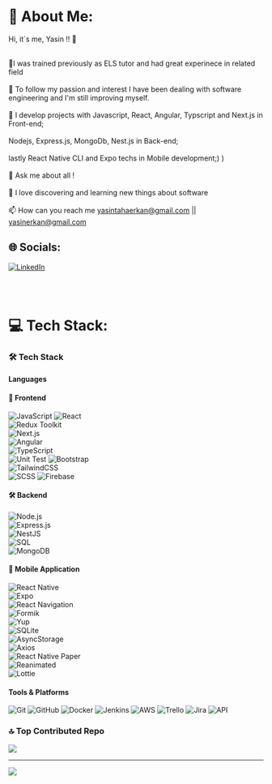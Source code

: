 # 💫 About Me:
Hi, it`s me, Yasin !! 🤭

<br>🔭I was trained previously as ELS tutor and had great experinece in related field<br><br>🌱 To follow my passion and interest I have been  dealing with software engineering and I'm still improving myself.<br><br>🔮 I develop projects with Javascript, React, Angular, Typscript and Next.js in Front-end; <br><br> Nodejs, Express.js, MongoDb, Nest.js in Back-end;<br><br> lastly React Native CLI and Expo techs in Mobile development;) )<br><br>💬 Ask me about all ! <br><br>🤭 I love discovering and learning new things about  software<br><br>📫 How can you reach me yasintahaerkan@gmail.com || yasinerkan@gmail.com

## 🌐 Socials:
[![LinkedIn](https://img.shields.io/badge/LinkedIn-%230077B5.svg?logo=linkedin&logoColor=white)](https://www.linkedin.com/in/yasin-erkan-b8a10594/)

<br><br>
# 💻 Tech Stack:
### 🛠 Tech Stack

#### Languages

#### 🧩 Frontend  
![JavaScript](https://img.shields.io/badge/JavaScript-323330?style=for-the-badge&logo=javascript&logoColor=F7DF1E)
![React](https://img.shields.io/badge/React-20232A?style=for-the-badge&logo=react&logoColor=61DAFB)  
![Redux Toolkit](https://img.shields.io/badge/Redux%20Toolkit-764ABC?style=for-the-badge&logo=redux&logoColor=white)  
![Next.js](https://img.shields.io/badge/Next.js-000000?style=for-the-badge&logo=nextdotjs&logoColor=white)  
![Angular](https://img.shields.io/badge/Angular-DD0031?style=for-the-badge&logo=angular&logoColor=white)  
![TypeScript](https://img.shields.io/badge/TypeScript-3178C6?style=for-the-badge&logo=typescript&logoColor=white)  
![Unit Test](https://img.shields.io/badge/Unit%20Test-6DB33F?style=for-the-badge&logo=testing-library&logoColor=white) 
![Bootstrap](https://img.shields.io/badge/Bootstrap-7952B3?style=for-the-badge&logo=bootstrap&logoColor=white)  
![TailwindCSS](https://img.shields.io/badge/TailwindCSS-38B2AC?style=for-the-badge&logo=tailwind-css&logoColor=white)  
![SCSS](https://img.shields.io/badge/SCSS-CC6699?style=for-the-badge&logo=sass&logoColor=white)
![Firebase](https://img.shields.io/badge/Firebase-FFCA28?style=for-the-badge&logo=firebase&logoColor=black)  


#### 🛠️ Backend  
![Node.js](https://img.shields.io/badge/Node.js-339933?style=for-the-badge&logo=nodedotjs&logoColor=white)  
![Express.js](https://img.shields.io/badge/Express.js-000000?style=for-the-badge&logo=express&logoColor=white)  
![NestJS](https://img.shields.io/badge/NestJS-E0234E?style=for-the-badge&logo=nestjs&logoColor=white)  
![SQL](https://img.shields.io/badge/SQL-4479A1?style=for-the-badge&logo=postgresql&logoColor=white)  
![MongoDB](https://img.shields.io/badge/MongoDB-4EA94B?style=for-the-badge&logo=mongodb&logoColor=white)

  #### 🧩 Mobile Application  
![React Native](https://img.shields.io/badge/React%20Native-20232A?style=for-the-badge&logo=react&logoColor=61DAFB)  
![Expo](https://img.shields.io/badge/Expo-000020?style=for-the-badge&logo=expo&logoColor=white)  
![React Navigation](https://img.shields.io/badge/React%20Navigation-000000?style=for-the-badge&logo=reactrouter&logoColor=white)  
![Formik](https://img.shields.io/badge/Formik-FF4154?style=for-the-badge&logo=data:image/svg+xml;base64,PHN2ZyB3aWR0aD0iMTI4IiBoZWlnaHQ9IjEyOCIgdmlld0JveD0iMCAwIDEyOCAxMjgiIGZpbGw9Im5vbmUiIHhtbG5zPSJodHRwOi8vd3d3LnczLm9yZy8yMDAwL3N2ZyI+PHJlY3Qgd2lkdGg9IjEyOCIgaGVpZ2h0PSIxMjgiIGZpbGw9IiNGNDQxNTQiIHJ4PSIyMCIvPjwvc3ZnPg==&logoColor=white)  
![Yup](https://img.shields.io/badge/Yup-4A90E2?style=for-the-badge&logo=checkmarx&logoColor=white)  
![SQLite](https://img.shields.io/badge/SQLite-003B57?style=for-the-badge&logo=sqlite&logoColor=white)  
![AsyncStorage](https://img.shields.io/badge/AsyncStorage-563D7C?style=for-the-badge&logo=react&logoColor=white)  
![Axios](https://img.shields.io/badge/Axios-5A29E4?style=for-the-badge&logo=axios&logoColor=white)  
![React Native Paper](https://img.shields.io/badge/React%20Native%20Paper-BBDEFB?style=for-the-badge&logo=material-ui&logoColor=white)  
![Reanimated](https://img.shields.io/badge/Reanimated-0088CC?style=for-the-badge&logo=react&logoColor=white)  
![Lottie](https://img.shields.io/badge/Lottie-1C1C1C?style=for-the-badge&logo=lottie&logoColor=white)  


#### Tools & Platforms
![Git](https://img.shields.io/badge/Git-F05032?style=for-the-badge&logo=git&logoColor=white)
![GitHub](https://img.shields.io/badge/GitHub-181717?style=for-the-badge&logo=github&logoColor=white)
![Docker](https://img.shields.io/badge/Docker-2496ED?style=for-the-badge&logo=docker&logoColor=white)
![Jenkins](https://img.shields.io/badge/Jenkins-D24939?style=for-the-badge&logo=jenkins&logoColor=white)
![AWS](https://img.shields.io/badge/AWS-232F3E?style=for-the-badge&logo=amazon-aws&logoColor=white)
![Trello](https://img.shields.io/badge/Trello-0079BF?style=for-the-badge&logo=trello&logoColor=white)
![Jira](https://img.shields.io/badge/Jira-0052CC?style=for-the-badge&logo=jira&logoColor=white)
![API](https://img.shields.io/badge/API-555555?style=for-the-badge&logo=api&logoColor=white)


### 🔝 Top Contributed Repo
![](https://github-contributor-stats.vercel.app/api?username=yasin-erkan&limit=5&theme=dark&combine_all_yearly_contributions=true)

---
[![](https://visitcount.itsvg.in/api?id=yasin-erkan&icon=0&color=0)](https://visitcount.itsvg.in)




<!-- Proudly created with GPRM ( https://gprm.itsvg.in ) -->
